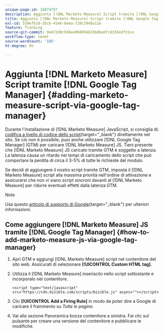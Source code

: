 ```yaml
---
unique-page-id: 18874797
description: Aggiunta [!DNL Marketo Measure] Script tramite [!DNL Google Tag Manager] - [!DNL Marketo Measure]
title: Aggiunta [!DNL Marketo Measure] Script tramite [!DNL Google Tag Manager]
exl-id: 539efb10-35cb-4146-8eea-728c3948a11e
feature: Tracking
source-git-commit: 9e672d0c568ee0b889461bb8ba6fc6333edf31ce
workflow-type: tm+mt
source-wordcount: '185'
ht-degree: 0%

---
```


# Aggiunta [!DNL Marketo Measure] Script tramite [!DNL Google Tag Manager] {#adding-marketo-measure-script-via-google-tag-manager}

Durante l&#39;installazione di [!DNL Marketo Measure] JavaScript, si consiglia di: [codifica a livello di codice dello script](/help/marketo-measure-tracking/setting-up-tracking/adding-marketo-measure-script.md){target="_blank"} direttamente nel sito. Se ciò non è possibile, puoi anche utilizzare [!DNL Google Tag Manager] (GTM) per caricare [!DNL Marketo Measure] JS. Tieni presente che [!DNL Marketo Measure] JS caricato tramite GTM è soggetto a latenza. La latenza causa un ritardo nei tempi di caricamento dello script che può comportare la perdita di circa il 3-5% di tutte le richieste del modulo.

Se decidi di aggiungere il nostro script tramite GTM, imposta il [!DNL Marketo Measure] script alla massima priorità nell&#39;ordine di attivazione e assicurarsi che non vi siano script sincroni davanti al [!DNL Marketo Measure] per ridurre eventuali effetti dalla latenza GTM.

>[!NOTE]
>
>Usa questo [articolo di supporto di Google](https://support.google.com/tagmanager/answer/2772421?hl=en){target="_blank"} per ulteriori informazioni.

## Come aggiungere [!DNL Marketo Measure] JS tramite [!DNL Google Tag Manager] {#how-to-add-marketo-measure-js-via-google-tag-manager}

1. Apri GTM e aggiungi [!DNL Marketo Measure] script nel contenitore del sito web. Assicurati di selezionare **[!UICONTROL Custom HTML tag]**.

1. Utilizza il [!DNL Marketo Measure] inseriscilo nello script sottostante e incorporalo nel contenitore.

   `<script type="text/javascript" src="https://cdn.bizible.com/scripts/bizible.js" async=""></script>`

1. Clic **[!UICONTROL Add a Firing Rule]** in modo da poter dire a Google di caricare il frammento su *Tutte le pagine*.

1. Vai alla sezione Panoramica bozza contenitore a sinistra. Fai clic sul pulsante per creare una versione del contenitore e pubblicare le modifiche.
